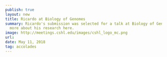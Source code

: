 ```yaml
---
publish: true
layout: new
title: Ricardo at Biology of Genomes
summary: Ricardo's submission was selected for a talk at Biology of Genomes 2018! Read
  more about his research here.
image: http://meetings.cshl.edu/images/cshl_logo_mc.png
url:
date: May 11, 2018
tag: accolades
---
```


